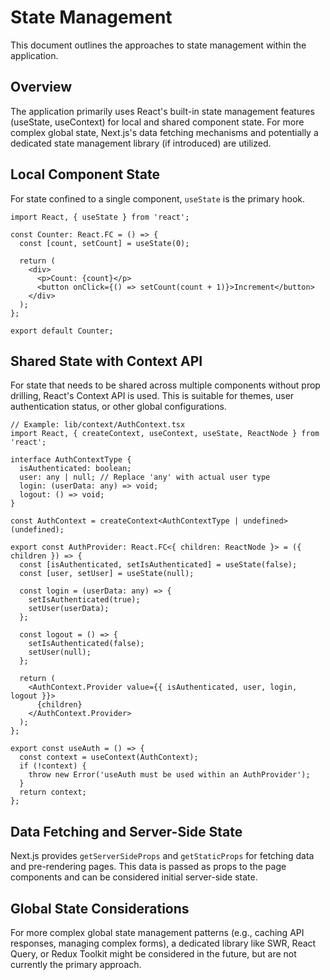 # State Management

This document outlines the approaches to state management within the application.

## Overview

The application primarily uses React's built-in state management features (useState, useContext) for local and shared component state. For more complex global state, Next.js's data fetching mechanisms and potentially a dedicated state management library (if introduced) are utilized.

## Local Component State

For state confined to a single component, `useState` is the primary hook.

```tsx
import React, { useState } from 'react';

const Counter: React.FC = () => {
  const [count, setCount] = useState(0);

  return (
    <div>
      <p>Count: {count}</p>
      <button onClick={() => setCount(count + 1)}>Increment</button>
    </div>
  );
};

export default Counter;
```

## Shared State with Context API

For state that needs to be shared across multiple components without prop drilling, React's Context API is used. This is suitable for themes, user authentication status, or other global configurations.

```tsx
// Example: lib/context/AuthContext.tsx
import React, { createContext, useContext, useState, ReactNode } from 'react';

interface AuthContextType {
  isAuthenticated: boolean;
  user: any | null; // Replace 'any' with actual user type
  login: (userData: any) => void;
  logout: () => void;
}

const AuthContext = createContext<AuthContextType | undefined>(undefined);

export const AuthProvider: React.FC<{ children: ReactNode }> = ({ children }) => {
  const [isAuthenticated, setIsAuthenticated] = useState(false);
  const [user, setUser] = useState(null);

  const login = (userData: any) => {
    setIsAuthenticated(true);
    setUser(userData);
  };

  const logout = () => {
    setIsAuthenticated(false);
    setUser(null);
  };

  return (
    <AuthContext.Provider value={{ isAuthenticated, user, login, logout }}>
      {children}
    </AuthContext.Provider>
  );
};

export const useAuth = () => {
  const context = useContext(AuthContext);
  if (!context) {
    throw new Error('useAuth must be used within an AuthProvider');
  }
  return context;
};
```

## Data Fetching and Server-Side State

Next.js provides `getServerSideProps` and `getStaticProps` for fetching data and pre-rendering pages. This data is passed as props to the page components and can be considered initial server-side state.

## Global State Considerations

For more complex global state management patterns (e.g., caching API responses, managing complex forms), a dedicated library like SWR, React Query, or Redux Toolkit might be considered in the future, but are not currently the primary approach.